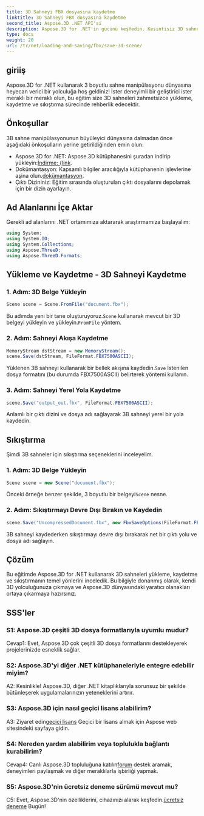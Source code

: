 ```yaml
---
title: 3D Sahneyi FBX dosyasına kaydetme
linktitle: 3D Sahneyi FBX dosyasına kaydetme
second_title: Aspose.3D .NET API'si
description: Aspose.3D for .NET'in gücünü keşfedin. Kesintisiz 3D sahne manipülasyonu için çok yönlü bir kitaplık. Zahmetsizce yükleyin, kaydedin ve sıkıştırın.
type: docs
weight: 20
url: /tr/net/loading-and-saving/fbx/save-3d-scene/
---
```

## giriiş

Aspose.3D for .NET kullanarak 3 boyutlu sahne manipülasyonu dünyasına heyecan verici bir yolculuğa hoş geldiniz! İster deneyimli bir geliştirici ister meraklı bir meraklı olun, bu eğitim size 3D sahneleri zahmetsizce yükleme, kaydetme ve sıkıştırma sürecinde rehberlik edecektir.

## Önkoşullar

3B sahne manipülasyonunun büyüleyici dünyasına dalmadan önce aşağıdaki önkoşulların yerine getirildiğinden emin olun:

-  Aspose.3D for .NET: Aspose.3D kütüphanesini şuradan indirip yükleyin:[İndirme: {link](https://releases.aspose.com/3d/net/).
-  Dokümantasyon: Kapsamlı bilgiler aracılığıyla kütüphanenin işlevlerine aşina olun.[dokümantasyon](https://reference.aspose.com/3d/net/).
- Çıktı Dizininiz: Eğitim sırasında oluşturulan çıktı dosyalarını depolamak için bir dizin ayarlayın.

## Ad Alanlarını İçe Aktar

Gerekli ad alanlarını .NET ortamımıza aktararak araştırmamıza başlayalım:

```csharp
using System;
using System.IO;
using System.Collections;
using Aspose.ThreeD;
using Aspose.ThreeD.Formats;
```

## Yükleme ve Kaydetme - 3D Sahneyi Kaydetme

### 1. Adım: 3D Belge Yükleyin

```csharp
Scene scene = Scene.FromFile("document.fbx");
```

 Bu adımda yeni bir tane oluşturuyoruz.`Scene` kullanarak mevcut bir 3D belgeyi yükleyin ve yükleyin.`FromFile` yöntem.

### 2. Adım: Sahneyi Akışa Kaydetme

```csharp
MemoryStream dstStream = new MemoryStream();
scene.Save(dstStream, FileFormat.FBX7500ASCII);
```

 Yüklenen 3B sahneyi kullanarak bir bellek akışına kaydedin.`Save` İstenilen dosya formatını (bu durumda FBX7500ASCII) belirterek yöntemi kullanın.


### 3. Adım: Sahneyi Yerel Yola Kaydetme

```csharp
scene.Save("output_out.fbx", FileFormat.FBX7500ASCII);
```

Anlamlı bir çıktı dizini ve dosya adı sağlayarak 3B sahneyi yerel bir yola kaydedin.

## Sıkıştırma

Şimdi 3B sahneler için sıkıştırma seçeneklerini inceleyelim.

### 1. Adım: 3D Belge Yükleyin

```csharp
Scene scene = new Scene("document.fbx");
```

 Önceki örneğe benzer şekilde, 3 boyutlu bir belgeyi`Scene` nesne.

### 2. Adım: Sıkıştırmayı Devre Dışı Bırakın ve Kaydedin

```csharp
scene.Save("UncompressedDocument.fbx", new FbxSaveOptions(FileFormat.FBX7500ASCII) { EnableCompression = false });
```

3B sahneyi kaydederken sıkıştırmayı devre dışı bırakarak net bir çıktı yolu ve dosya adı sağlayın.

## Çözüm

Bu eğitimde Aspose.3D for .NET kullanarak 3D sahneleri yükleme, kaydetme ve sıkıştırmanın temel yönlerini inceledik. Bu bilgiyle donanmış olarak, kendi 3D yolculuğunuza çıkmaya ve Aspose.3D dünyasındaki yaratıcı olanakları ortaya çıkarmaya hazırsınız.

## SSS'ler

### S1: Aspose.3D çeşitli 3D dosya formatlarıyla uyumlu mudur?

Cevap1: Evet, Aspose.3D çok çeşitli 3D dosya formatlarını destekleyerek projelerinizde esneklik sağlar.

### S2: Aspose.3D'yi diğer .NET kütüphaneleriyle entegre edebilir miyim?

A2: Kesinlikle! Aspose.3D, diğer .NET kitaplıklarıyla sorunsuz bir şekilde bütünleşerek uygulamalarınızın yeteneklerini artırır.

### S3: Aspose.3D için nasıl geçici lisans alabilirim?

 A3: Ziyaret edin[geçici lisans](https://purchase.aspose.com/temporary-license/) Geçici bir lisans almak için Aspose web sitesindeki sayfaya gidin.

### S4: Nereden yardım alabilirim veya toplulukla bağlantı kurabilirim?

 Cevap4: Canlı Aspose.3D topluluğuna katılın[forum](https://forum.aspose.com/c/3d/18) destek aramak, deneyimleri paylaşmak ve diğer meraklılarla işbirliği yapmak.

### S5: Aspose.3D'nin ücretsiz deneme sürümü mevcut mu?

 C5: Evet, Aspose.3D'nin özelliklerini, cihazınızı alarak keşfedin.[ücretsiz deneme](https://releases.aspose.com/) Bugün!